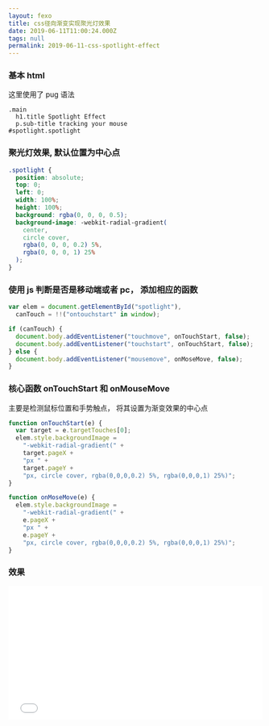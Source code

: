 ```yaml
---
layout: fexo
title: css径向渐变实现聚光灯效果
date: 2019-06-11T11:00:24.000Z
tags: null
permalink: 2019-06-11-css-spotlight-effect
---
```


### 基本 html

这里使用了 pug 语法

```pug
.main
  h1.title Spotlight Effect
  p.sub-title tracking your mouse
#spotlight.spotlight

```

### 聚光灯效果, 默认位置为中心点

```css
.spotlight {
  position: absolute;
  top: 0;
  left: 0;
  width: 100%;
  height: 100%;
  background: rgba(0, 0, 0, 0.5);
  background-image: -webkit-radial-gradient(
    center,
    circle cover,
    rgba(0, 0, 0, 0.2) 5%,
    rgba(0, 0, 0, 1) 25%
  );
}
```

### 使用 js 判断是否是移动端或者 pc， 添加相应的函数

```js
var elem = document.getElementById("spotlight"),
  canTouch = !!("ontouchstart" in window);

if (canTouch) {
  document.body.addEventListener("touchmove", onTouchStart, false);
  document.body.addEventListener("touchstart", onTouchStart, false);
} else {
  document.body.addEventListener("mousemove", onMoseMove, false);
}
```

### 核心函数 onTouchStart 和 onMouseMove

主要是检测鼠标位置和手势触点， 将其设置为渐变效果的中心点

```js
function onTouchStart(e) {
  var target = e.targetTouches[0];
  elem.style.backgroundImage =
    "-webkit-radial-gradient(" +
    target.pageX +
    "px " +
    target.pageY +
    "px, circle cover, rgba(0,0,0,0.2) 5%, rgba(0,0,0,1) 25%)";
}

function onMoseMove(e) {
  elem.style.backgroundImage =
    "-webkit-radial-gradient(" +
    e.pageX +
    "px " +
    e.pageY +
    "px, circle cover, rgba(0,0,0,0.2) 5%, rgba(0,0,0,1) 25%)";
}
```

### 效果

<iframe height="265" style="width: 100%;" scrolling="no" title="Spotlight Effect" src="//codepen.io/Allen6228/embed/orNzMq/?height=265&theme-id=0&default-tab=js,result" frameborder="no" allowtransparency="true" allowfullscreen="true">
  See the Pen <a href='https://codepen.io/Allen6228/pen/orNzMq/'>Spotlight Effect</a> by XiaoYao

参考:
[spotlight effect](https://codepen.io/Tkashiro/pen/tzwFH)
